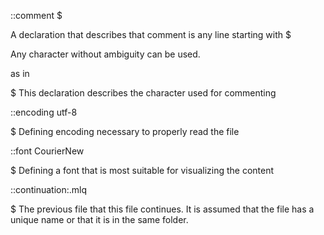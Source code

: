 ::comment $

A declaration that describes that comment is any line starting with $

Any character without ambiguity can be used.

as in

$ This declaration describes the character used for commenting

::encoding utf-8

$ Defining encoding necessary to properly read the file

::font CourierNew

$ Defining a font that is most suitable for visualizing the content

::continuation:<filename>.mlq

$ The previous file that this file continues. It is assumed that the file has a unique name or that it is in the same folder.
